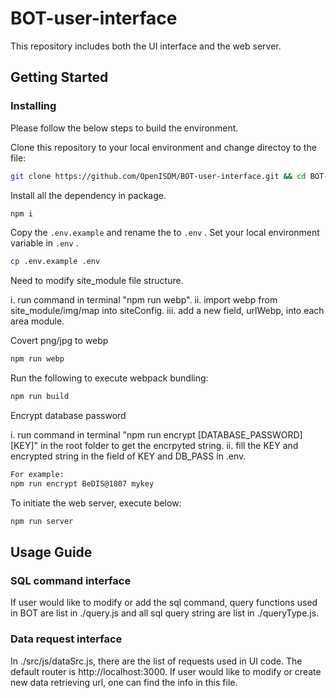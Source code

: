 # BOT-user-interface

This repository includes both the UI interface and the web server.

## Getting Started

### Installing

Please follow the below steps to build the environment.

Clone this repository to your local environment and change directoy to the file:

``` bash
git clone https://github.com/OpenISDM/BOT-user-interface.git && cd BOT-user-interface
```

Install all the dependency in package.

``` bash
npm i
```

Copy the `.env.example` and rename the to `.env` . Set your local environment variable in `.env` .

``` bash
cp .env.example .env
```

Need to modify site_module file structure.

i. run command in terminal "npm run webp".
ii. import webp from site_module/img/map into siteConfig.
iii. add a new field, urlWebp, into each area module.

Covert png/jpg to webp

``` bash
npm run webp
```

Run the following to execute webpack bundling:

``` bash
npm run build
```

Encrypt database password

i. run command in terminal "npm run encrypt [DATABASE_PASSWORD] [KEY]" in the root folder to get the encrpyted string.
ii. fill the KEY and encrypted string in the field of KEY and DB_PASS in .env.

``` bash
For example:
npm run encrypt BeDIS@1807 mykey
```

To initiate the web server, execute below:

``` bash
npm run server
```

## Usage Guide

### SQL command interface

If user would like to modify or add the sql command, query functions used in BOT are list in ./query.js and all sql query string are list in ./queryType.js.

### Data request interface

In ./src/js/dataSrc.js, there are the list of requests used in UI code. The default router is http://localhost:3000. If user would like to modify or create new data retrieving url, one can find the info in this file.
